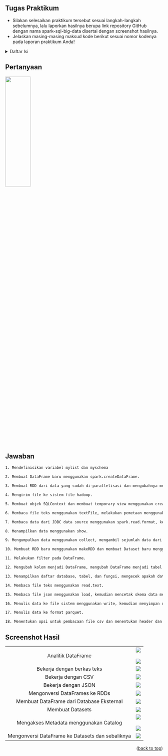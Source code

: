 <a name="readme-top"></a>
## Tugas Praktikum

* Silakan selesaikan praktikum tersebut sesuai langkah-langkah sebelumnya, lalu laporkan hasilnya berupa link repository GitHub dengan nama spark-sql-big-data disertai dengan screenshot hasilnya.
* Jelaskan masing-masing maksud kode berikut sesuai nomor kodenya pada laporan praktikum Anda!

<!-- TABLE OF CONTENTS -->
<details>
  <summary>Daftar Isi</summary>
  <ol>
    <li>
      <a href="#pertanyaan">Pertanyaan</a>
      <ul>
        <li><a href="#jawaban">Jawaban</a></li>
      </ul>
    </li>
    <li>
      <a href="#screenshot-hasil">Screenshoot Hasil</a>
    </li>
  </ol>
</details>

## Pertanyaan
<img src = 'https://user-images.githubusercontent.com/95725937/232274361-4045e4c8-9e8c-409d-810e-a31324045822.png' width=40% height=30%>

## Jawaban
  ```sh
  1. Mendefinisikan variabel mylist dan myschema
  ```
  ```sh
  2. Membuat DataFrame baru menggunakan spark.createDataFrame.
  ```
  ```sh
  3. Membuat RDD dari data yang sudah di-parallelisasi dan mengubahnya menjadi DataFrame dengan menggunakan toDF.
  ```
  ```sh
  4. Mengirim file ke sistem file hadoop.
  ```
  ```sh
  5. Membuat objek SQLContext dan membuat temporary view menggunakan createOrReplaceTempView, kemudian menampilkan data menggunakan show.
  ```
  ```sh
  6. Membaca file teks menggunakan textFile, melakukan pemetaan menggunakan map, melakukan operasi lambda, menghilangkan karakter whitespace dengan strip, mendefinisikan StructField, dan mengubah data menjadi StringType.
  ```
  ```sh
  7. Membaca data dari JDBC data source menggunakan spark.read.format, kemudian menentukan opsi dan memuat data menggunakan load.
  ```
  ```sh
  8. Menampilkan data menggunakan show.
  ```
  ```sh
  9. Mengumpulkan data menggunakan collect, mengambil sejumlah data dari RDD menggunakan take.
  ```
  ```sh
  10. Membuat RDD baru menggunakan makeRDD dan membuat Dataset baru menggunakan createDataset.
  ```
  ```sh
  11. Melakukan filter pada DataFrame.
  ```
  ```sh
  12. Mengubah kolom menjadi DataFrame, mengubah DataFrame menjadi tabel menggunakan as dan toDF, dan mengambil nilai pertama menggunakan first.
  ```
  ```sh
  13. Menampilkan daftar database, tabel, dan fungsi, mengecek apakah data di-cache menggunakan isCached, dan memilih kolom menggunakan select.
  ```
  ```sh
  14. Membaca file teks menggunakan read.text.
  ```
  ```sh
  15. Membaca file json menggunakan load, kemudian mencetak skema data menggunakan printSchema.
  ```
  ```sh
  16. Menulis data ke file sistem menggunakan write, kemudian menyimpan data menggunakan save.
  ```
  ```sh
  17. Menulis data ke format parquet.
  ```
  ```sh
  18. Menentukan opsi untuk pembacaan file csv dan menentukan header dan codec.
  ```

## Screenshot Hasil
<table>
  <tr align="center">
    <td>
    Analitik DataFrame
    <td> 
      <img src="https://user-images.githubusercontent.com/95725937/232275028-2a2ffa18-241f-4a67-b3a6-98ba25b0bbbd.png"><br><br>
      <img src="https://user-images.githubusercontent.com/95725937/232275030-62c5ac82-acb8-4336-b360-f697923d2244.png">
    </td>
    </td>
    </tr>
    <tr align="center">
    <td>    
    Bekerja dengan berkas teks
    <td><img src="https://user-images.githubusercontent.com/95725937/232275032-f66fd95d-c623-4054-89c8-68c16910c93c.png">
  
  </td>
    </td>
    </tr>
    <tr align="center">
    <td>
        Bekerja dengan CSV
    <td><img src="https://user-images.githubusercontent.com/95725937/232275033-28bb12ed-d68c-4dc7-b407-37bafa5e3710.png">      
  </td>
    </td>
    </tr>
    <tr align="center">
    <td>      
    Bekerja dengan JSON
    <td>
      <img src="https://user-images.githubusercontent.com/95725937/232275034-602a79dc-947b-49f7-be11-d6343aca7ae4.png">
  </td>
    </td>
        </tr>
    <tr align="center">
    <td>
    Mengonversi DataFrames ke RDDs
         <td>      
      <img src="https://user-images.githubusercontent.com/95725937/232275612-7cf7def8-e75a-4d22-98b5-62fde7be97a6.png">           
  </td>
    </td>    
    </tr>
        <tr align="center">
    <td>      
    Membuat DataFrame dari Database Eksternal
         <td>      
      <img src="https://user-images.githubusercontent.com/95725937/232275038-d3578019-4f93-42bc-bfd4-5b40ccf61291.png">           
  </td>
    </td>    
    </tr>
    <tr align="center">
    <td>      
    Membuat Datasets
         <td>
      <img src="https://user-images.githubusercontent.com/95725937/232275652-b0382b00-c48f-49e9-acf0-c9ba6f1d913f.png">
  </td>
    </td>    
    </tr>
    <tr align="center">
    <td>
    Mengakses Metadata menggunakan Catalog
    <td><img src="https://user-images.githubusercontent.com/95725937/232275655-56318603-5401-40f3-a076-e4786aadf0ce.png"><br><br>
      <img src="https://user-images.githubusercontent.com/95725937/232275659-43f018ec-a5c8-40ac-b9d1-aef590be65e3.png">
       </td>
   </tr>
       <tr align="center">
    <td>
    Mengonversi DataFrame ke Datasets dan sebaliknya
    <td><img src="https://user-images.githubusercontent.com/95725937/232275663-38fb1df6-1dd0-4a60-86d3-1535a3ff4266.png">
       </td>
   </tr>
 </table>

<p align="right">(<a href="#readme-top">back to top</a>)</p>
